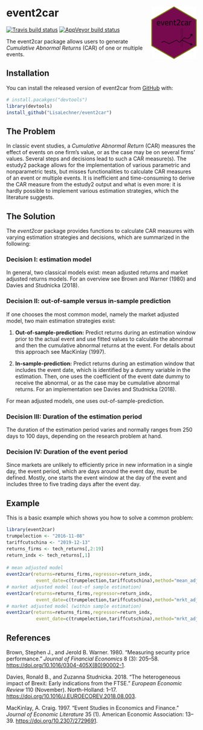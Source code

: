 
# event2car <img src="man/figures/logo.png" align="right" width="120" />

<!-- badges: start -->
[![Travis build status](https://travis-ci.org/LisaLechner/event2car.svg?branch=master)](https://travis-ci.org/LisaLechner/event2car)
[![AppVeyor build status](https://ci.appveyor.com/api/projects/status/github/LisaLechner/event2car?branch=master&svg=true)](https://ci.appveyor.com/project/LisaLechner/event2car)
<!-- badges: end -->

The event2car package allows users to generate *Cumulative Abnormal Returns*
(CAR) of one or multiple events.

## Installation

You can install the released version of event2car from [GitHub](https://github.com) with:

``` r
# install.pacakges("devtools")
library(devtools)
install_github("LisaLechner/event2car")
```

## The Problem

In classic event studies, a *Cumulative Abnormal Return* (CAR) measures
the effect of events on one firm’s value, or as the case may be on several
firms’ values. Several steps and decisions lead to such a CAR
measure(s). The estudy2 package allows for the implementation of various
parametric and nonparametric tests, but misses functionalities to
calculate CAR measures of an event or multiple events. It is inefficient
and time-consuming to derive the CAR measure from the estudy2 output and
what is even more: it is hardly possible to implement various estimation
strategies, which the literature suggests.

## The Solution

The *event2car* package provides functions to calculate CAR measures
with varying estimation strategies and decisions, which are summarized
in the following:

### Decision I: estimation model

In general, two classical models exist: mean
adjusted returns and market adjusted returns models. For an overview see
Brown and Warner (1980) and Davies and Studnicka (2018).

### Decision II: out-of-sample versus in-sample prediction

If one chooses the most common model, namely the market adjusted model,
two main estimation strategies exist:

1.  **Out-of-sample-prediction:** Predict returns during an estimation
    window prior to the actual event and use fitted values to calculate
    the abnormal and then the cumulative abnormal returns at the event.
    For details about this approach see MacKinlay (1997).

2.  **In-sample-prediction:** Predict returns during an estimation
    window that includes the event date, which is identified by a dummy
    variable in the estimation. Then, one uses the coefficient of the
    event date dummy to receive the abnormal, or as the case may be
    cumulative abnormal returns. For an implementation see Davies and
    Studnicka (2018).

For mean adjusted models, one uses out-of-sample-prediction.

### Decision III: Duration of the estimation period

The duration of the estimation period varies and normally ranges from
250 days to 100 days, depending on the research problem at hand.

### Decision IV: Duration of the event period

Since markets are unlikely to efficiently price in new information in a
single day, the event period, which are days around the event day, must
be defined. Mostly, one starts the event window at the day of the event
and includes three to five trading days after the event day.



## Example

This is a basic example which shows you how to solve a common problem:

``` r
library(event2car)
trumpelection <- "2016-11-08"
tariffcutschina <- "2019-12-13"
returns_firms <- tech_returns[,2:19]
return_indx <- tech_returns[,1]

# mean adjusted model
event2car(returns=returns_firms,regressor=return_indx,
           event_date=c(trumpelection,tariffcutschina),method="mean_adj")
# market adjusted model (out-of sample estimation)
event2car(returns=returns_firms,regressor=return_indx,
           event_date=c(trumpelection,tariffcutschina),method="mrkt_adj_out")
# market adjusted model (within sample estimation)
event2car(returns=returns_firms,regressor=return_indx,
           event_date=c(trumpelection,tariffcutschina),method="mrkt_adj_within")
```

## References

Brown, Stephen J., and Jerold B. Warner. 1980. “Measuring security price
performance.” *Journal of Financial Economics* 8 (3): 205–58.
<https://doi.org/10.1016/0304-405X(80)90002-1>.

Davies, Ronald B., and Zuzanna Studnicka. 2018. “The heterogeneous
impact of Brexit: Early indications from the FTSE.” *European Economic
Review* 110 (November). North-Holland: 1–17.
<https://doi.org/10.1016/J.EUROECOREV.2018.08.003>.

MacKinlay, A. Craig. 1997. “Event Studies in Economics and Finance.”
*Journal of Economic Literature* 35 (1). American Economic Association:
13–39. <https://doi.org/10.2307/2729691>.
